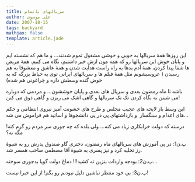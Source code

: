 ```yaml
---
title: سریالهای ناتمام
author: علی موسوی
date: 2007-10-15
tags: backyard
mathjax: false
template: article.jade
---
```


این روزها همۀ سریالها به خوبی و خوشی مشغول تموم شدنند... و ما هم که نشسته ایم و پایان خوش این سریالها رو که همه مون ازش خبر داشتیم، نگاه می کنیم. همۀ مریض ها شفا پیدا کردن، همۀ آدم بدها به راه راست هدایت شدن و همۀ عاشق و معشوقا به هم رسیدن ( عروسیشونم مثل همۀ فیلم ها و سریالهای ایرانی توی یه حیاط بزرگه که یه حوض گنده وسطش داره و چراغونی هم شده)

باشه تا ماه رمضون بعدی و سریال های بعدی و پایان خوششون... و مردمی که دوباره می شینن به نگاه کردن تک تک سریالها و گاهی اشک می ریزن و گاهی ذوق می کنن!

این وسط باز لایحه های عجیب مجلس و طرح های خشونت آمیز نیروی انتظامی و حکم های اعدام و سنگسار  و بازداشتهای پی در پی دانشجوها و اساتید هم فراموش می شه...

درسته که دولت خرابکاری زیاد می کنه... ولی بلده که چه جوری سر مردم رو گرم کنه! مگه نه؟

پ.ن1: در پی آموزش های سریالهای ماه رمضون، دختری گاو صندوق پدرش رو به شیوۀ رز تخلیه کرد و نیز پسری به شیوۀ آقا مصطفی صاحب همسر شد.

پ.ن2: بودجه واردات بنزین ته کشید!!! دماغ دولت گویا بدجوری سوخته...

پ.ن3: بی خود منتظر نباشین دلیل نبودنم رو بگم! از این خبرا نیست!
